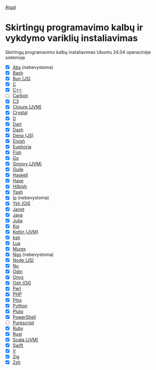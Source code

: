 [Atgal](../readme.md)

# Skirtingų programavimo kalbų ir vykdymo variklių instaliavimas

Skirtingų programavimo kalbų instaliavimas Ubuntu 24.04 operacinėje sistemoje

* [x] [Abs](abs_readme.md) (nebevystoma)
* [x] [Bash](bash_readme.md)
* [x] [Bun (JS)](js_readme.md)
* [x] [C](c_readme.md)
* [x] [C++](c++_readme.md)
* [ ] [Carbon](carbon_readme.md)
* [x] [C3](c3_readme.md)
* [x] [Clojure (JVM)](https://clojure.org/)
* [x] [Crystal](crystal_readme.md)
* [x] [D](d_readme.md)
* [x] [Dart](dart_readme.md)
* [x] [Dash](dash_readme.md)
* [x] [Deno (JS)](js_readme.md)
* [x] [Elvish](elvish_readme.md)
* [x] [Euphoria](euph_readme.md)
* [x] [Fish](fish_readme.md)
* [x] [Go](go_readme.md)
* [X] [Groovy (JVM)](groovy_readme.md)
* [x] [Guile](guile_readme.md)
* [x] [Haskell](haskell_readme.md)
* [x] [Haxe](haxe_readme.md)
* [x] [Hilbish](hilbish_readme.md)
* [x] [Yash](yash_readme.md)
* [x] [Io](https://iolanguage.org/index.html) (nebevystoma)
* [x] [Ysh (Oil)](oil-ysh_readme.md)
* [x] [Janet](janet_readme.md)
* [x] [Java](java_readme.md)
* [x] [Julia](julia_readme.md)
* [x] [Koi](koi_readme.md)
* [x] [Kotlin (JVM)](kotlin_readme.md)
* [x] [ksh](ksh_readme.md)
* [x] [Lua](lua_readme.md)
* [x] [Murex](murex_readme.md)
* [x] [Ngs](ngs_readme.md) (nebevystoma)
* [x] [Node (JS)](js_readme.md)
* [x] [Nu](nu_readme.md)
* [x] [Odin](odin_readme.md)
* [x] [Onyx](onyx_readme.md)
* [x] [Osh (Oil)](oil-osh_readme.md)
* [x] [Perl](perl_readme.md)
* [x] [PHP](php_readme.md)
* [x] [Phix](phix_readme.md)
* [x] [Python](py_readme.md)
* [x] [Pluto](pluto_readme.md)
* [x] [PowerShell](pwsh_readme.md)
* [ ] [Purescript](purs_readme.md)
* [x] [Ruby](ruby_readme.md)
* [x] [Rust](rust_readme.md)
* [x] [Scala (JVM)](scala_readme.md)
* [x] [Swift](swift_readme.md)
* [x] [V](v_readme.md)
* [x] [Zig](zig_readme.md)
* [x] [Zsh](zsh_readme.md)
